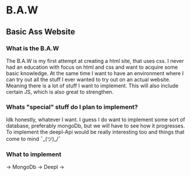 # B.A.W
## Basic Ass Website
### What is the B.A.W
The B.A.W is my first attempt at creating a html site, that uses css. I never had an education with focus on html and css and want to acquire some basic knowledge. At the same time I want to have an environment where I can try out all the stuff I ever wanted to try out on an actual website. Meaning there is a lot of stuff I want to implement. This will also include certain JS, which is also great to strengthen.

### Whats "special" stuff do I plan to implement?
Idk honestly, whatever I want. I guess I do want to implement some sort of database, preferably mongoDb, but we will have to see how it progresses.
To implement the deepl-Api would be really interesting too and things that come to mind ¯\_(ツ)_/¯

### What to implement
-> MongoDb
-> Deepl
->
